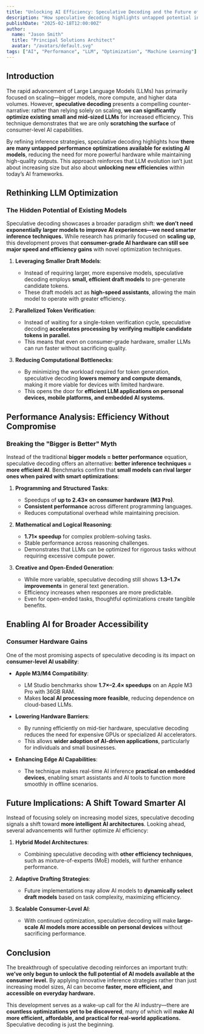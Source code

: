 ```yaml
---
title: "Unlocking AI Efficiency: Speculative Decoding and the Future of Consumer-Level LLM Optimization"
description: "How speculative decoding highlights untapped potential in existing AI technologies and optimizations for smaller models."
publishDate: "2025-02-18T12:00:00Z"
author:
  name: "Jason Smith"
  title: "Principal Solutions Architect"
  avatar: "/avatars/default.svg"
tags: ["AI", "Performance", "LLM", "Optimization", "Machine Learning"]
---
```


## Introduction

The rapid advancement of Large Language Models (LLMs) has primarily focused on scaling—bigger models, more compute, and higher data volumes. However, **speculative decoding** presents a compelling counter-narrative: rather than relying solely on scaling, **we can significantly optimize existing small and mid-sized LLMs** for increased efficiency. This technique demonstrates that we are only **scratching the surface** of consumer-level AI capabilities. 

By refining inference strategies, speculative decoding highlights how **there are many untapped performance optimizations available for existing AI models**, reducing the need for more powerful hardware while maintaining high-quality outputs. This approach reinforces that LLM evolution isn’t just about increasing size but also about **unlocking new efficiencies** within today’s AI frameworks.

## Rethinking LLM Optimization

### The Hidden Potential of Existing Models

Speculative decoding showcases a broader paradigm shift: **we don’t need exponentially larger models to improve AI experiences—we need smarter inference techniques.** While research has primarily focused on **scaling up**, this development proves that **consumer-grade AI hardware can still see major speed and efficiency gains** with novel optimization techniques.

1. **Leveraging Smaller Draft Models**:
   * Instead of requiring larger, more expensive models, speculative decoding employs **small, efficient draft models** to pre-generate candidate tokens.
   * These draft models act as **high-speed assistants**, allowing the main model to operate with greater efficiency.

2. **Parallelized Token Verification**:
   * Instead of waiting for a single-token verification cycle, speculative decoding **accelerates processing by verifying multiple candidate tokens in parallel.**
   * This means that even on consumer-grade hardware, smaller LLMs can run faster without sacrificing quality.

3. **Reducing Computational Bottlenecks**:
   * By minimizing the workload required for token generation, speculative decoding **lowers memory and compute demands**, making it more viable for devices with limited hardware.
   * This opens the door for **efficient LLM applications on personal devices, mobile platforms, and embedded AI systems.**

## Performance Analysis: Efficiency Without Compromise

### Breaking the "Bigger is Better" Myth

Instead of the traditional **bigger models = better performance** equation, speculative decoding offers an alternative: **better inference techniques = more efficient AI**. Benchmarks confirm that **small models can rival larger ones when paired with smart optimizations**:

1. **Programming and Structured Tasks**:
   * Speedups of **up to 2.43× on consumer hardware (M3 Pro)**.
   * **Consistent performance** across different programming languages.
   * Reduces computational overhead while maintaining precision.

2. **Mathematical and Logical Reasoning**:
   * **1.71× speedup** for complex problem-solving tasks.
   * Stable performance across reasoning challenges.
   * Demonstrates that LLMs can be optimized for rigorous tasks without requiring excessive compute power.

3. **Creative and Open-Ended Generation**:
   * While more variable, speculative decoding still shows **1.3–1.7× improvements** in general text generation.
   * Efficiency increases when responses are more predictable.
   * Even for open-ended tasks, thoughtful optimizations create tangible benefits.

## Enabling AI for Broader Accessibility

### Consumer Hardware Gains

One of the most promising aspects of speculative decoding is its impact on **consumer-level AI usability**:

* **Apple M3/M4 Compatibility**:
  * LM Studio benchmarks show **1.7×–2.4× speedups** on an Apple M3 Pro with 36GB RAM.
  * Makes **local AI processing more feasible**, reducing dependence on cloud-based LLMs.

* **Lowering Hardware Barriers**:
  * By running efficiently on mid-tier hardware, speculative decoding reduces the need for expensive GPUs or specialized AI accelerators.
  * This allows **wider adoption of AI-driven applications**, particularly for individuals and small businesses.

* **Enhancing Edge AI Capabilities**:
  * The technique makes real-time AI inference **practical on embedded devices**, enabling smart assistants and AI tools to function more smoothly in offline scenarios.

## Future Implications: A Shift Toward Smarter AI

Instead of focusing solely on increasing model sizes, speculative decoding signals a shift toward **more intelligent AI architectures**. Looking ahead, several advancements will further optimize AI efficiency:

1. **Hybrid Model Architectures**:
   * Combining speculative decoding with **other efficiency techniques**, such as mixture-of-experts (MoE) models, will further enhance performance.

2. **Adaptive Drafting Strategies**:
   * Future implementations may allow AI models to **dynamically select draft models** based on task complexity, maximizing efficiency.

3. **Scalable Consumer-Level AI**:
   * With continued optimization, speculative decoding will make **large-scale AI models more accessible on personal devices** without sacrificing performance.

## Conclusion

The breakthrough of speculative decoding reinforces an important truth: **we’ve only begun to unlock the full potential of AI models available at the consumer level.** By applying innovative inference strategies rather than just increasing model sizes, AI can become **faster, more efficient, and accessible on everyday hardware.**

This development serves as a wake-up call for the AI industry—there are **countless optimizations yet to be discovered**, many of which will **make AI more efficient, affordable, and practical for real-world applications.** Speculative decoding is just the beginning.
